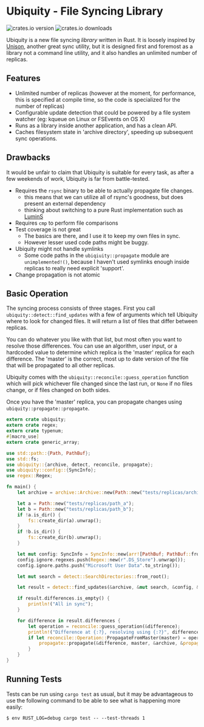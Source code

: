# Ubiquity - File Syncing Library

![crates.io version](https://img.shields.io/crates/v/ubiquity) ![crates.io downloads](https://img.shields.io/crates/d/ubiquity)

Ubiquity is a new file syncing *library* written in Rust. It is loosely inspired by [Unison](https://www.cis.upenn.edu/~bcpierce/unison/), another great sync utility, but it is designed first and foremost as a library not a command line utility, and it also handles an unlimited number of replicas.

## Features

- Unlimited number of replicas (however at the moment, for performance, this is specified at compile time, so the code is specialized for the number of replicas)
- Configurable update detection that could be powered by a file system watcher (eg: kqueue on Linux or FSEvents on OS X)
- Runs as a library inside another application, and has a clean API.
- Caches filesystem state in 'archive directory', speeding up subsequent sync operations.

## Drawbacks

It would be unfair to claim that Ubiquity is suitable for every task, as after a few weekends of work, Ubiquity is far from battle-tested.

- Requires the `rsync` binary to be able to actually propagate file changes.
    + this means that we can utilize all of rsync's goodness, but does present an external dependency
    + thinking about switching to a pure Rust implementation such as [LuminS](https://github.com/wchang22/LuminS)
- Requires `cmp` to perform file comparisons
- Test coverage is not great
    + The basics are there, and I use it to keep my own files in sync.
    + However lesser used code paths might be buggy.
- Ubiquity might not handle symlinks
    + Some code paths in the `ubiqiuity::propagate` module are `unimplemented!()`, because I haven't used symlinks enough inside replicas to really need explicit 'support'.
- Change propagation is not atomic

## Basic Operation
The syncing process consists of three stages.
First you call `ubiquity::detect::find_updates` with a few of arguments
which tell Ubiquity where to look for changed files. It will return a list of files that differ between replicas.

You can do whatever you like with that list, but most often you want to resolve those differences.
You can use an algorithm, user input, or a hardcoded value to determine which replica is the 'master' replica for each difference.
The 'master' is the correct, most up to date version of the file that will be propagated to all other replicas.

Ubiquity comes with the `ubiquity::reconcile::guess_operation` function which will pick whichever file changed since the last run, or `None` if no files change, or if files changed on both sides.

Once you have the 'master' replica, you can propagate changes using `ubiquity::propagate::propagate`.

```rust
extern crate ubiquity;
extern crate regex;
extern crate typenum;
#[macro_use]
extern crate generic_array;

use std::path::{Path, PathBuf};
use std::fs;
use ubiquity::{archive, detect, reconcile, propagate};
use ubiquity::config::{SyncInfo};
use regex::Regex;

fn main() {
    let archive = archive::Archive::new(Path::new("tests/replicas/archives").to_path_buf()).unwrap();

    let a = Path::new("tests/replicas/path_a");
    let b = Path::new("tests/replicas/path_b");
    if !a.is_dir() {
        fs::create_dir(a).unwrap();
    }
    if !b.is_dir() {
        fs::create_dir(b).unwrap();
    }

    let mut config: SyncInfo = SyncInfo::new(arr![PathBuf; PathBuf::from("tests/replicas/path_a"), PathBuf::from("tests/replicas/path_b")]);
    config.ignore.regexes.push(Regex::new(r".DS_Store").unwrap());
    config.ignore.paths.push("Microsoft User Data".to_string());

    let mut search = detect::SearchDirectories::from_root();

    let result = detect::find_updates(&archive, &mut search, &config, &detect::EmptyProgressCallback).expect("Failed to find conflicts");

    if result.differences.is_empty() {
        println!("All in sync");
    }

    for difference in result.differences {
        let operation = reconcile::guess_operation(&difference);
        println!("Difference at {:?}, resolving using {:?}", difference.path, operation);
        if let reconcile::Operation::PropagateFromMaster(master) = operation {
            propagate::propagate(&difference, master, &archive, &propagate::DefaultPropagationOptions, &propagate::EmptyProgressCallback).unwrap();
        }
    }
}
```

## Running Tests

Tests can be run using `cargo test` as usual, but it may be advantageous to use the following command to be able to see what is happening more easily:

```
$ env RUST_LOG=debug cargo test -- --test-threads 1
```
